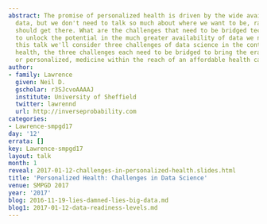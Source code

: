 ```yaml
---
abstract: The promise of personalized health is driven by the wide availability of
  data, but we don't need to talk so much about where we want to be, rather how we
  should get there. What are the challenges that need to be bridged technologically
  to unlock the potential in the much greater availability of data we now have? In
  this talk we'll consider three challenges of data science in the context of personalized
  health, the three challenges each need to be bridged to bring the era of true precision,
  or personalized, medicine within the reach of an affordable health care service.
author:
- family: Lawrence
  given: Neil D.
  gscholar: r3SJcvoAAAAJ
  institute: University of Sheffield
  twitter: lawrennd
  url: http://inverseprobability.com
categories:
- Lawrence-smpgd17
day: '12'
errata: []
key: Lawrence-smpgd17
layout: talk
month: 1
reveal: 2017-01-12-challenges-in-personalized-health.slides.html
title: 'Personalized Health: Challenges in Data Science'
venue: SMPGD 2017
year: '2017'
blog: 2016-11-19-lies-damned-lies-big-data.md
blog1: 2017-01-12-data-readiness-levels.md
---
```


